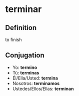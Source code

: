 # terminar

## Definition
to finish

## Conjugation

- Yo: **termino**
- Tú: **terminas**
- Él/Ella/Usted: **termina**
- Nosotros: **terminamos**
- Ustedes/Ellos/Ellas: **terminan**